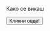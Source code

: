 
<html>
<body>



<p id="demo">Како се викаш</p>

<button type="button" onclick='document.getElementById("demo").innerHTML = "Јас се викам Еленче"'>Кликни овде!</button>

</body>
</html

